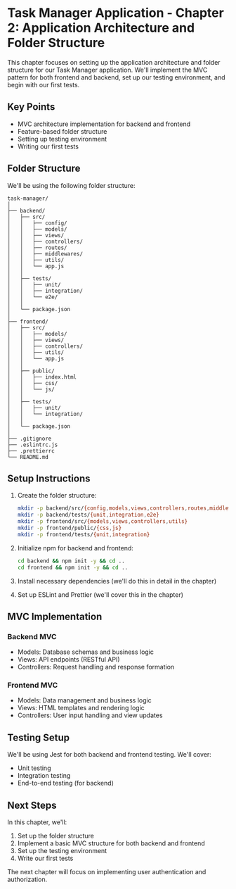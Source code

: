# Task Manager Application - Chapter 2: Application Architecture and Folder Structure

This chapter focuses on setting up the application architecture and folder structure for our Task Manager application. We'll implement the MVC pattern for both frontend and backend, set up our testing environment, and begin with our first tests.

## Key Points

- MVC architecture implementation for backend and frontend
- Feature-based folder structure
- Setting up testing environment
- Writing our first tests

## Folder Structure

We'll be using the following folder structure:

```
task-manager/
│
├── backend/
│   ├── src/
│   │   ├── config/
│   │   ├── models/
│   │   ├── views/
│   │   ├── controllers/
│   │   ├── routes/
│   │   ├── middlewares/
│   │   ├── utils/
│   │   └── app.js
│   │
│   ├── tests/
│   │   ├── unit/
│   │   ├── integration/
│   │   └── e2e/
│   │
│   └── package.json
│
├── frontend/
│   ├── src/
│   │   ├── models/
│   │   ├── views/
│   │   ├── controllers/
│   │   ├── utils/
│   │   └── app.js
│   │
│   ├── public/
│   │   ├── index.html
│   │   ├── css/
│   │   └── js/
│   │
│   ├── tests/
│   │   ├── unit/
│   │   └── integration/
│   │
│   └── package.json
│
├── .gitignore
├── .eslintrc.js
├── .prettierrc
└── README.md
```

## Setup Instructions

1. Create the folder structure:
   ```bash
   mkdir -p backend/src/{config,models,views,controllers,routes,middlewares,utils}
   mkdir -p backend/tests/{unit,integration,e2e}
   mkdir -p frontend/src/{models,views,controllers,utils}
   mkdir -p frontend/public/{css,js}
   mkdir -p frontend/tests/{unit,integration}
   ```

2. Initialize npm for backend and frontend:
   ```bash
   cd backend && npm init -y && cd ..
   cd frontend && npm init -y && cd ..
   ```

3. Install necessary dependencies (we'll do this in detail in the chapter)

4. Set up ESLint and Prettier (we'll cover this in the chapter)

## MVC Implementation

### Backend MVC
- Models: Database schemas and business logic
- Views: API endpoints (RESTful API)
- Controllers: Request handling and response formation

### Frontend MVC
- Models: Data management and business logic
- Views: HTML templates and rendering logic
- Controllers: User input handling and view updates

## Testing Setup

We'll be using Jest for both backend and frontend testing. We'll cover:
- Unit testing
- Integration testing
- End-to-end testing (for backend)

## Next Steps

In this chapter, we'll:
1. Set up the folder structure
2. Implement a basic MVC structure for both backend and frontend
3. Set up the testing environment
4. Write our first tests

The next chapter will focus on implementing user authentication and authorization.